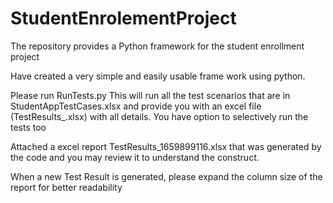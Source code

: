 # StudentEnrolementProject
The repository provides a  Python framework for  the student  enrollment project

Have created a very simple and easily usable frame work using python.

Please run RunTests.py  This will run all the test scenarios that are in StudentAppTestCases.xlsx and provide you with an excel file (TestResults_<timestamp>.xlsx) with all details. You have option to selectively run the tests too 

Attached a excel report TestResults_1659899116.xlsx that was generated by the code and you may review it to understand the construct. 
  
When a new Test Result is generated, please expand the column size of the report for better readability
  

